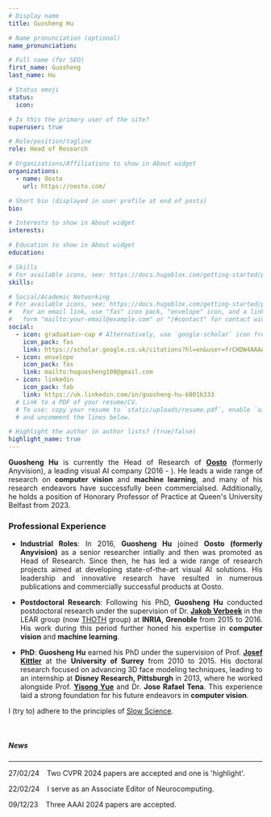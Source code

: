 ```yaml
---
# Display name
title: Guosheng Hu

# Name pronunciation (optional)
name_pronunciation: 

# Full name (for SEO)
first_name: Guosheng
last_name: Hu

# Status emoji
status:
  icon: 

# Is this the primary user of the site?
superuser: true

# Role/position/tagline
role: Head of Research

# Organizations/Affiliations to show in About widget
organizations:
  - name: Oosto
    url: https://oosto.com/

# Short bio (displayed in user profile at end of posts)
bio: 

# Interests to show in About widget
interests:

# Education to show in About widget
education:

# Skills
# For available icons, see: https://docs.hugoblox.com/getting-started/page-builder/#icons
skills:

# Social/Academic Networking
# For available icons, see: https://docs.hugoblox.com/getting-started/page-builder/#icons
#   For an email link, use "fas" icon pack, "envelope" icon, and a link in the
#   form "mailto:your-email@example.com" or "/#contact" for contact widget.
social:
  - icon: graduation-cap # Alternatively, use `google-scholar` icon from `ai` icon pack
    icon_pack: fas
    link: https://scholar.google.co.uk/citations?hl=en&user=frCHDW4AAAAJ&view_op=list_works
  - icon: envelope
    icon_pack: fas
    link: mailto:huguosheng100@gmail.com
  - icon: linkedin
    icon_pack: fab
    link: https://uk.linkedin.com/in/guosheng-hu-6801b333
  # Link to a PDF of your resume/CV.
  # To use: copy your resume to `static/uploads/resume.pdf`, enable `ai` icons in `params.yaml`,
  # and uncomment the lines below.

# Highlight the author in author lists? (true/false)
highlight_name: true
---
```

<!-- {style="text-align: justify;"} -->
<div align="justify">



**Guosheng Hu** is currently the Head of Research of [**Oosto**](https://oosto.com/) (formerly Anyvision), a leading visual AI company (2016 - ). He leads a wide range of research  on **computer vision** and **machine learning**, and many of his research endeavors have successfully been commercialsed. Additionally, he holds a  position of Honorary Professor of Practice at Queen's University Belfast from 2023. 

### Professional Experience

* **Industrial Roles**: In 2016, **Guosheng Hu** joined **Oosto (formerly Anyvision)** as a senior researcher intially and then was promoted as Head of Research. Since then, he has led a wide range of research projects aimed at developing state-of-the-art visual AI solutions. His leadership and innovative research have resulted in numerous publications and commercially successful products at Oosto.

* **Postdoctoral Research**: Following his PhD, **Guosheng Hu** conducted postdoctoral research under the supervision of Dr. [**Jakob Verbeek**](https://scholar.google.co.uk/citations?user=oZGA-rAAAAAJ&hl=en) in the LEAR group (now [THOTH](https://team.inria.fr/thoth/) group) at **INRIA, Grenoble** from 2015 to 2016. His work during this period further honed his expertise in **computer vision** and **machine learning**.

* **PhD**: **Guosheng Hu** earned his PhD under the supervision of Prof. [**Josef Kittler**](https://www.surrey.ac.uk/people/josef-kittler) at the **University of Surrey** from 2010 to 2015. His doctoral research focused on advancing 3D face modeling techniques, leading to an internship at **Disney Research, Pittsburgh** in 2013, where he worked alongside Prof. [**Yisong Yue**](http://www.yisongyue.com/) and Dr. **Jose Rafael Tena**. This experience laid a strong foundation for his future endeavors in **computer vision**.


I (try to) adhere to the principles of [Slow Science](http://slow-science.org/).


&nbsp;


##### News
---


27/02/24 &ensp; Two CVPR 2024 papers are accepted and one is 'highlight'.

22/02/24 &ensp; I serve as an Associate Editor of Neurocomputing.

09/12/23 &ensp; Three AAAI 2024 papers are accepted.

</div>
